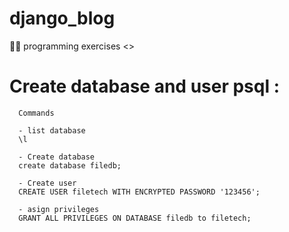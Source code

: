 # django_blog
👩‍💻 programming exercises &lt;\>


# Create database and user  psql :

      Commands

      - list database
      \l

      - Create database 
      create database filedb;

      - Create user
      CREATE USER filetech WITH ENCRYPTED PASSWORD '123456';

      - asign privileges 
      GRANT ALL PRIVILEGES ON DATABASE filedb to filetech;

